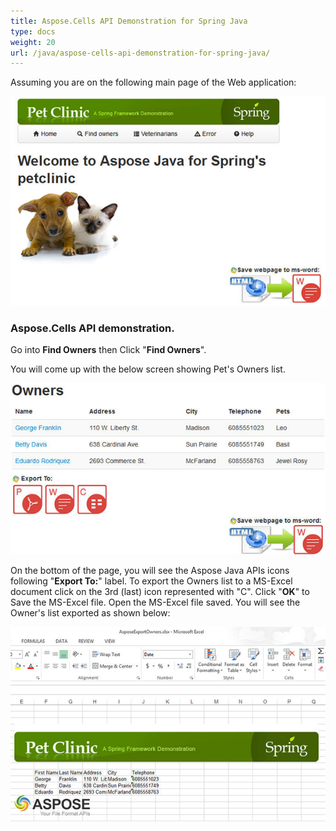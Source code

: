```yaml
---
title: Aspose.Cells API Demonstration for Spring Java
type: docs
weight: 20
url: /java/aspose-cells-api-demonstration-for-spring-java/
---
```


Assuming you are on the following main page of the Web application:

![todo:image_alt_text](aspose-cells-api-demonstration-for-spring-java_1.png)
### **Aspose.Cells API demonstration.**
Go into **Find Owners** then Click "**Find Owners**". 

You will come up with the below screen showing Pet's Owners list. 

![todo:image_alt_text](aspose-cells-api-demonstration-for-spring-java_2.png)

On the bottom of the page, you will see the Aspose Java APIs icons following "**Export To:**" label.
To export the Owners list to a MS-Excel document click on the 3rd (last) icon represented with "C". Click "**OK**" to Save the MS-Excel file.
Open the MS-Excel file saved. You will see the Owner's list exported as shown below:

![todo:image_alt_text](aspose-cells-api-demonstration-for-spring-java_3.png)
